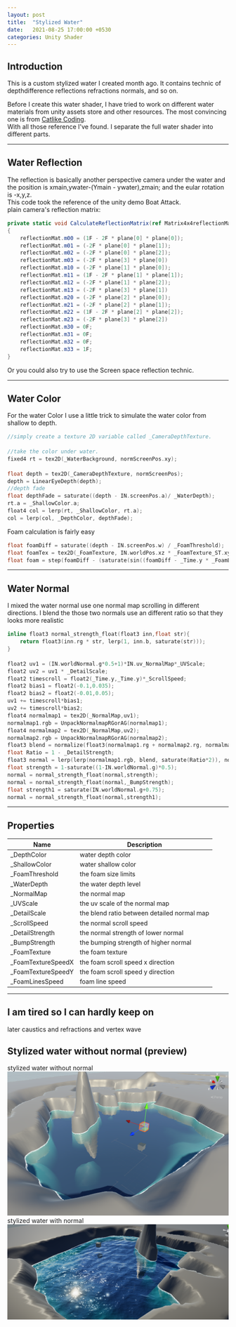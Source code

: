 ```yaml
---
layout: post
title:  "Stylized Water"
date:   2021-08-25 17:00:00 +0530
categories: Unity Shader
---
```

## Introduction
This is a custom stylized water I created month ago. It contains technic of depthdifference reflections refractions normals, and so on.  

Before I create this water shader, I have tried to work on different water materials from unity assets store and other resources. The most convincing one is from [Catlike Coding][catlike-coding].  
With all those reference I've found. I separate the full water shader into different parts.
- - -
## Water Reflection  
The reflection is basically another perspective camera under the water and the position is xmain,ywater-(Ymain - ywater),zmain; and the eular rotation is -x,y,z.  
This code took the reference of the unity demo Boat Attack.  
plain camera's reflection matrix:
``` csharp
private static void CalculateReflectionMatrix(ref Matrix4x4reflectionMat, Vector4 plane)
{
    reflectionMat.m00 = (1F - 2F * plane[0] * plane[0]);
    reflectionMat.m01 = (-2F * plane[0] * plane[1]);
    reflectionMat.m02 = (-2F * plane[0] * plane[2]);
    reflectionMat.m03 = (-2F * plane[3] * plane[0])
    reflectionMat.m10 = (-2F * plane[1] * plane[0]);
    reflectionMat.m11 = (1F - 2F * plane[1] * plane[1]);
    reflectionMat.m12 = (-2F * plane[1] * plane[2]);
    reflectionMat.m13 = (-2F * plane[3] * plane[1])
    reflectionMat.m20 = (-2F * plane[2] * plane[0]);
    reflectionMat.m21 = (-2F * plane[2] * plane[1]);
    reflectionMat.m22 = (1F - 2F * plane[2] * plane[2]);
    reflectionMat.m23 = (-2F * plane[3] * plane[2])
    reflectionMat.m30 = 0F;
    reflectionMat.m31 = 0F;
    reflectionMat.m32 = 0F;
    reflectionMat.m33 = 1F;
}
```
Or you could also try to use the Screen space reflection technic.  
- - - 
## Water Color 
For the water Color I use a little trick to simulate the water color from shallow to depth.   
```c
//simply create a texture 2D variable called _CameraDepthTexture.

//take the color under water.
fixed4 rt = tex2D(_WaterBackground, normScreenPos.xy);

float depth = tex2D(_CameraDepthTexture, normScreenPos);
depth = LinearEyeDepth(depth);
//depth fade
float depthFade = saturate((depth - IN.screenPos.a)/ _WaterDepth);
rt.a = _ShallowColor.a;
float4 col = lerp(rt, _ShallowColor, rt.a);
col = lerp(col, _DepthColor, depthFade);
```
Foam calculation is fairly easy 
``` c
float foamDiff = saturate((depth - IN.screenPos.w) / _FoamThreshold);
float foamTex = tex2D(_FoamTexture, IN.worldPos.xz * _FoamTexture_ST.xy + _Time.y * float2(_FoamTextureSpeedX, _FoamTextureSpeedY));
float foam = step(foamDiff - (saturate(sin((foamDiff - _Time.y * _FoamLinesSpeed) * 8 * UNITY_PI)) * (1.0 - foamDiff)), foamTex);
```
***
## Water Normal
I mixed the water normal use one normal map scrolling in different directions. I blend the those two normals use an different ratio so that they looks more realistic
```c
inline float3 normal_strength_float(float3 inn,float str){
    return float3(inn.rg * str, lerp(1, inn.b, saturate(str)));
}

float2 uv1 = (IN.worldNormal.g*0.5+1)*IN.uv_NormalMap*_UVScale;
float2 uv2 = uv1 * _DetailScale;
float2 timescroll = float2(_Time.y,_Time.y)*_ScrollSpeed; 
float2 bias1 = float2(-0.1,0.035);
float2 bias2 = float2(-0.01,0.05);
uv1 += timescroll*bias1;
uv2 += timescroll*bias2;
float4 normalmap1 = tex2D(_NormalMap,uv1);
normalmap1.rgb = UnpackNormalmapRGorAG(normalmap1);
float4 normalmap2 = tex2D(_NormalMap,uv2);
normalmap2.rgb = UnpackNormalmapRGorAG(normalmap2);
float3 blend = normalize(float3(normalmap1.rg + normalmap2.rg, normalmap1.b * normalmap2.b));
float Ratio = 1 - _DetailStrength;
float3 normal = lerp(lerp(normalmap1.rgb, blend, saturate(Ratio*2)), normalmap2.rgb, saturate((Ratio-0.5)*2));
float strength = 1-saturate((1-IN.worldNormal.g)*0.5);
normal = normal_strength_float(normal,strength);
normal = normal_strength_float(normal,_BumpStrength);
float strength1 = saturate(IN.worldNormal.g+0.75);
normal = normal_strength_float(normal,strength1);
```
***
## Properties
| Name  |Description|
| ----  |   ----    |   
| _DepthColor | water depth color|
| _ShallowColor | water shallow color|
| _FoamThreshold | the foam size limits|
| _WaterDepth | the water depth level|
| _NormalMap  | the normal map |
| _UVScale | the uv scale of the normal map|
| _DetailScale | the blend ratio between detailed normal map|
| _ScrollSpeed | the normal scroll speed|
| _DetailStrength| the normal strength of lower normal|
| _BumpStrength | the bumping strength of higher normal|
| _FoamTexture | the foam texture |
| _FoamTextureSpeedX | the foam scroll speed x direction|
| _FoamTextureSpeedY | the foam scroll speed y direction|
| _FoamLinesSpeed | foam line speed|

***
## I am tired so I can hardly keep on 
later caustics and refractions and vertex wave

## Stylized water without normal (preview)
stylized water without normal
![Stylized water](/assets/waterimg/stylized_water.png)
stylized water with normal 
![Stylized water with normal](/assets/waterimg/water_withnormal.png)

[catlike-coding]: https://catlikecoding.com/unity/tutorials/flow/looking-through-water/
